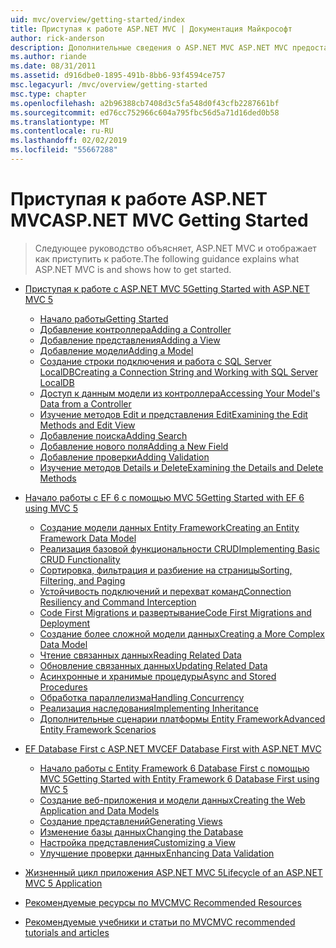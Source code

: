 ```yaml
---
uid: mvc/overview/getting-started/index
title: Приступая к работе ASP.NET MVC | Документация Майкрософт
author: rick-anderson
description: Дополнительные сведения о ASP.NET MVC ASP.NET MVC предоставляет эффективный, основанный на шаблонах способ создания динамических веб-сайтов с четким разделением проблем и что g...
ms.author: riande
ms.date: 08/31/2011
ms.assetid: d916dbe0-1895-491b-8bb6-93f4594ce757
msc.legacyurl: /mvc/overview/getting-started
msc.type: chapter
ms.openlocfilehash: a2b96388cb7408d3c5fa548d0f43cfb2287661bf
ms.sourcegitcommit: ed76cc752966c604a795fbc56d5a71d16ded0b58
ms.translationtype: MT
ms.contentlocale: ru-RU
ms.lasthandoff: 02/02/2019
ms.locfileid: "55667288"
---
```

<a name="aspnet-mvc-getting-started"></a><span data-ttu-id="fe335-103">Приступая к работе ASP.NET MVC</span><span class="sxs-lookup"><span data-stu-id="fe335-103">ASP.NET MVC Getting Started</span></span>
====================
> <span data-ttu-id="fe335-104">Следующее руководство объясняет, ASP.NET MVC и отображает как приступить к работе.</span><span class="sxs-lookup"><span data-stu-id="fe335-104">The following guidance explains what ASP.NET MVC is and shows how to get started.</span></span>


- [<span data-ttu-id="fe335-105">Приступая к работе с ASP.NET MVC 5</span><span class="sxs-lookup"><span data-stu-id="fe335-105">Getting Started with ASP.NET MVC 5</span></span>](introduction/index.md)

    - [<span data-ttu-id="fe335-106">Начало работы</span><span class="sxs-lookup"><span data-stu-id="fe335-106">Getting Started</span></span>](introduction/getting-started.md)
    - [<span data-ttu-id="fe335-107">Добавление контроллера</span><span class="sxs-lookup"><span data-stu-id="fe335-107">Adding a Controller</span></span>](introduction/adding-a-controller.md)
    - [<span data-ttu-id="fe335-108">Добавление представления</span><span class="sxs-lookup"><span data-stu-id="fe335-108">Adding a View</span></span>](introduction/adding-a-view.md)
    - [<span data-ttu-id="fe335-109">Добавление модели</span><span class="sxs-lookup"><span data-stu-id="fe335-109">Adding a Model</span></span>](introduction/adding-a-model.md)
    - [<span data-ttu-id="fe335-110">Создание строки подключения и работа с SQL Server LocalDB</span><span class="sxs-lookup"><span data-stu-id="fe335-110">Creating a Connection String and Working with SQL Server LocalDB</span></span>](introduction/creating-a-connection-string.md)
    - [<span data-ttu-id="fe335-111">Доступ к данным модели из контроллера</span><span class="sxs-lookup"><span data-stu-id="fe335-111">Accessing Your Model's Data from a Controller</span></span>](introduction/accessing-your-models-data-from-a-controller.md)
    - [<span data-ttu-id="fe335-112">Изучение методов Edit и представления Edit</span><span class="sxs-lookup"><span data-stu-id="fe335-112">Examining the Edit Methods and Edit View</span></span>](introduction/examining-the-edit-methods-and-edit-view.md)
    - [<span data-ttu-id="fe335-113">Добавление поиска</span><span class="sxs-lookup"><span data-stu-id="fe335-113">Adding Search</span></span>](introduction/adding-search.md)
    - [<span data-ttu-id="fe335-114">Добавление нового поля</span><span class="sxs-lookup"><span data-stu-id="fe335-114">Adding a New Field</span></span>](introduction/adding-a-new-field.md)
    - [<span data-ttu-id="fe335-115">Добавление проверки</span><span class="sxs-lookup"><span data-stu-id="fe335-115">Adding Validation</span></span>](introduction/adding-validation.md)
    - [<span data-ttu-id="fe335-116">Изучение методов Details и Delete</span><span class="sxs-lookup"><span data-stu-id="fe335-116">Examining the Details and Delete Methods</span></span>](introduction/examining-the-details-and-delete-methods.md)
- [<span data-ttu-id="fe335-117">Начало работы с EF 6 с помощью MVC 5</span><span class="sxs-lookup"><span data-stu-id="fe335-117">Getting Started with EF 6 using MVC 5</span></span>](getting-started-with-ef-using-mvc/index.md)

    - [<span data-ttu-id="fe335-118">Создание модели данных Entity Framework</span><span class="sxs-lookup"><span data-stu-id="fe335-118">Creating an Entity Framework Data Model</span></span>](getting-started-with-ef-using-mvc/creating-an-entity-framework-data-model-for-an-asp-net-mvc-application.md)
    - [<span data-ttu-id="fe335-119">Реализация базовой функциональности CRUD</span><span class="sxs-lookup"><span data-stu-id="fe335-119">Implementing Basic CRUD Functionality</span></span>](getting-started-with-ef-using-mvc/implementing-basic-crud-functionality-with-the-entity-framework-in-asp-net-mvc-application.md)
    - [<span data-ttu-id="fe335-120">Сортировка, фильтрация и разбиение на страницы</span><span class="sxs-lookup"><span data-stu-id="fe335-120">Sorting, Filtering, and Paging</span></span>](getting-started-with-ef-using-mvc/sorting-filtering-and-paging-with-the-entity-framework-in-an-asp-net-mvc-application.md)
    - [<span data-ttu-id="fe335-121">Устойчивость подключений и перехват команд</span><span class="sxs-lookup"><span data-stu-id="fe335-121">Connection Resiliency and Command Interception</span></span>](getting-started-with-ef-using-mvc/connection-resiliency-and-command-interception-with-the-entity-framework-in-an-asp-net-mvc-application.md)
    - [<span data-ttu-id="fe335-122">Code First Migrations и развертывание</span><span class="sxs-lookup"><span data-stu-id="fe335-122">Code First Migrations and Deployment</span></span>](getting-started-with-ef-using-mvc/migrations-and-deployment-with-the-entity-framework-in-an-asp-net-mvc-application.md)
    - [<span data-ttu-id="fe335-123">Создание более сложной модели данных</span><span class="sxs-lookup"><span data-stu-id="fe335-123">Creating a More Complex Data Model</span></span>](getting-started-with-ef-using-mvc/creating-a-more-complex-data-model-for-an-asp-net-mvc-application.md)
    - [<span data-ttu-id="fe335-124">Чтение связанных данных</span><span class="sxs-lookup"><span data-stu-id="fe335-124">Reading Related Data</span></span>](getting-started-with-ef-using-mvc/reading-related-data-with-the-entity-framework-in-an-asp-net-mvc-application.md)
    - [<span data-ttu-id="fe335-125">Обновление связанных данных</span><span class="sxs-lookup"><span data-stu-id="fe335-125">Updating Related Data</span></span>](getting-started-with-ef-using-mvc/updating-related-data-with-the-entity-framework-in-an-asp-net-mvc-application.md)
    - [<span data-ttu-id="fe335-126">Асинхронные и хранимые процедуры</span><span class="sxs-lookup"><span data-stu-id="fe335-126">Async and Stored Procedures</span></span>](getting-started-with-ef-using-mvc/async-and-stored-procedures-with-the-entity-framework-in-an-asp-net-mvc-application.md)
    - [<span data-ttu-id="fe335-127">Обработка параллелизма</span><span class="sxs-lookup"><span data-stu-id="fe335-127">Handling Concurrency</span></span>](getting-started-with-ef-using-mvc/handling-concurrency-with-the-entity-framework-in-an-asp-net-mvc-application.md)
    - [<span data-ttu-id="fe335-128">Реализация наследования</span><span class="sxs-lookup"><span data-stu-id="fe335-128">Implementing Inheritance</span></span>](getting-started-with-ef-using-mvc/implementing-inheritance-with-the-entity-framework-in-an-asp-net-mvc-application.md)
    - [<span data-ttu-id="fe335-129">Дополнительные сценарии платформы Entity Framework</span><span class="sxs-lookup"><span data-stu-id="fe335-129">Advanced Entity Framework Scenarios</span></span>](getting-started-with-ef-using-mvc/advanced-entity-framework-scenarios-for-an-mvc-web-application.md)
- [<span data-ttu-id="fe335-130">EF Database First с ASP.NET MVC</span><span class="sxs-lookup"><span data-stu-id="fe335-130">EF Database First with ASP.NET MVC</span></span>](database-first-development/index.md)

    - [<span data-ttu-id="fe335-131">Начало работы с Entity Framework 6 Database First с помощью MVC 5</span><span class="sxs-lookup"><span data-stu-id="fe335-131">Getting Started with Entity Framework 6 Database First using MVC 5</span></span>](database-first-development/setting-up-database.md)
    - [<span data-ttu-id="fe335-132">Создание веб-приложения и модели данных</span><span class="sxs-lookup"><span data-stu-id="fe335-132">Creating the Web Application and Data Models</span></span>](database-first-development/creating-the-web-application.md)
    - [<span data-ttu-id="fe335-133">Создание представлений</span><span class="sxs-lookup"><span data-stu-id="fe335-133">Generating Views</span></span>](database-first-development/generating-views.md)
    - [<span data-ttu-id="fe335-134">Изменение базы данных</span><span class="sxs-lookup"><span data-stu-id="fe335-134">Changing the Database</span></span>](database-first-development/changing-the-database.md)
    - [<span data-ttu-id="fe335-135">Настройка представления</span><span class="sxs-lookup"><span data-stu-id="fe335-135">Customizing a View</span></span>](database-first-development/customizing-a-view.md)
    - [<span data-ttu-id="fe335-136">Улучшение проверки данных</span><span class="sxs-lookup"><span data-stu-id="fe335-136">Enhancing Data Validation</span></span>](database-first-development/enhancing-data-validation.md)
- [<span data-ttu-id="fe335-137">Жизненный цикл приложения ASP.NET MVC 5</span><span class="sxs-lookup"><span data-stu-id="fe335-137">Lifecycle of an ASP.NET MVC 5 Application</span></span>](lifecycle-of-an-aspnet-mvc-5-application.md)
- [<span data-ttu-id="fe335-138">Рекомендуемые ресурсы по MVC</span><span class="sxs-lookup"><span data-stu-id="fe335-138">MVC Recommended Resources</span></span>](recommended-resources-for-mvc.md)
- [<span data-ttu-id="fe335-139">Рекомендуемые учебники и статьи по MVC</span><span class="sxs-lookup"><span data-stu-id="fe335-139">MVC recommended tutorials and articles</span></span>](mvc-learning-sequence.md)
